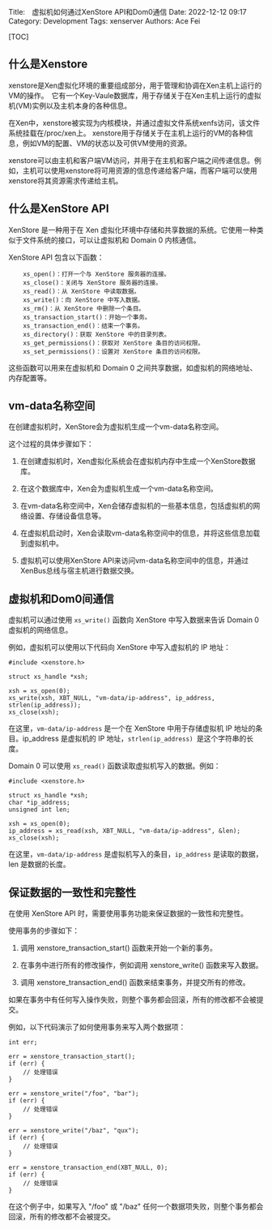 Title:　虚拟机如何通过XenStore API和Dom0通信
Date: 2022-12-12 09:17
Category: Development
Tags: xenserver
Authors: Ace Fei


[TOC]
## 什么是Xenstore
xenstore是Xen虚拟化环境的重要组成部分，用于管理和协调在Xen主机上运行的VM的操作。　它有一个Key-Vaule数据库，用于存储关于在Xen主机上运行的虚拟机(VM)实例以及主机本身的各种信息。

在Xen中，xenstore被实现为内核模块，并通过虚拟文件系统xenfs访问，该文件系统挂载在/proc/xen上。 xenstore用于存储关于在主机上运行的VM的各种信息，例如VM的配置、VM的状态以及可供VM使用的资源。

xenstore可以由主机和客户端VM访问，并用于在主机和客户端之间传递信息。例如，主机可以使用xenstore将可用资源的信息传递给客户端，而客户端可以使用xenstore将其资源需求传递给主机。



## 什么是XenStore API
XenStore 是一种用于在 Xen 虚拟化环境中存储和共享数据的系统。它使用一种类似于文件系统的接口，可以让虚拟机和 Domain 0 内核通信。

XenStore API 包含以下函数：
```
    xs_open()：打开一个与 XenStore 服务器的连接。
    xs_close()：关闭与 XenStore 服务器的连接。
    xs_read()：从 XenStore 中读取数据。
    xs_write()：向 XenStore 中写入数据。
    xs_rm()：从 XenStore 中删除一个条目。
    xs_transaction_start()：开始一个事务。
    xs_transaction_end()：结束一个事务。
    xs_directory()：获取 XenStore 中的目录列表。
    xs_get_permissions()：获取对 XenStore 条目的访问权限。
    xs_set_permissions()：设置对 XenStore 条目的访问权限。
```
这些函数可以用来在虚拟机和 Domain 0 之间共享数据，如虚拟机的网络地址、内存配置等。

## vm-data名称空间
在创建虚拟机时，XenStore会为虚拟机生成一个vm-data名称空间。

这个过程的具体步骤如下：

1. 在创建虚拟机时，Xen虚拟化系统会在虚拟机内存中生成一个XenStore数据库。

2. 在这个数据库中，Xen会为虚拟机生成一个vm-data名称空间。

3. 在vm-data名称空间中，Xen会储存虚拟机的一些基本信息，包括虚拟机的网络设置、存储设备信息等。

4. 在虚拟机启动时，Xen会读取vm-data名称空间中的信息，并将这些信息加载到虚拟机中。

5. 虚拟机可以使用XenStore API来访问vm-data名称空间中的信息，并通过XenBus总线与宿主机进行数据交换。

## 虚拟机和Dom0间通信
虚拟机可以通过使用 `xs_write()` 函数向 XenStore 中写入数据来告诉 Domain 0 虚拟机的网络信息。

例如，虚拟机可以使用以下代码向 XenStore 中写入虚拟机的 IP 地址：
```
#include <xenstore.h>

struct xs_handle *xsh;

xsh = xs_open(0);
xs_write(xsh, XBT_NULL, "vm-data/ip-address", ip_address, strlen(ip_address));
xs_close(xsh);
```
在这里，`vm-data/ip-address` 是一个在 XenStore 中用于存储虚拟机 IP 地址的条目。ip_address 是虚拟机的 IP 地址，`strlen(ip_address) `是这个字符串的长度。

Domain 0 可以使用 `xs_read()` 函数读取虚拟机写入的数据。例如：
```
#include <xenstore.h>

struct xs_handle *xsh;
char *ip_address;
unsigned int len;

xsh = xs_open(0);
ip_address = xs_read(xsh, XBT_NULL, "vm-data/ip-address", &len);
xs_close(xsh);
```
在这里，`vm-data/ip-address` 是虚拟机写入的条目，`ip_address` 是读取的数据，len 是数据的长度。

## 保证数据的一致性和完整性
在使用 XenStore API 时，需要使用事务功能来保证数据的一致性和完整性。 

使用事务的步骤如下：

1. 调用 xenstore_transaction_start() 函数来开始一个新的事务。

2. 在事务中进行所有的修改操作，例如调用 xenstore_write() 函数来写入数据。

3. 调用 xenstore_transaction_end() 函数来结束事务，并提交所有的修改。

如果在事务中有任何写入操作失败，则整个事务都会回滚，所有的修改都不会被提交。

例如，以下代码演示了如何使用事务来写入两个数据项：
```
int err;

err = xenstore_transaction_start();
if (err) {
    // 处理错误
}

err = xenstore_write("/foo", "bar");
if (err) {
    // 处理错误
}

err = xenstore_write("/baz", "qux");
if (err) {
    // 处理错误
}

err = xenstore_transaction_end(XBT_NULL, 0);
if (err) {
    // 处理错误
}
```
在这个例子中，如果写入 "/foo" 或 "/baz" 任何一个数据项失败，则整个事务都会回滚，所有的修改都不会被提交。
